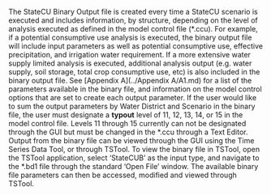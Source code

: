 The StateCU Binary Output file is created every time a StateCU scenario is executed and includes information, 
by structure, depending on the level of analysis executed as defined in the model control file (\*.ccu). 
For example, if a potential consumptive use analysis is executed, the binary output file will include input 
parameters as well as potential consumptive use, effective precipitation, and irrigation water requirement. 
If a more extensive water supply limited analysis is executed, additional analysis output (e.g. water supply, 
soil storage, total crop consumptive use, etc) is also included in the binary output file.  See [Appendix A](../Appendix A/A1.md) 
for a list of the parameters available in the binary file, and information on the model control options that 
are set to create each output parameter.  If the user would like to sum the output parameters by Water 
District and Scenario in the binary file, the user must designate a **typout** level of 11, 12, 13, 14, or 15 
in the model control file.  Levels 11 through 15 currently can not be designated through the GUI but must 
be changed in the \*.ccu through a Text Editor.  Output from the binary file can be viewed through the GUI 
using the Time Series Data Tool, or through TSTool.  To view the binary file in TSTool, open the TSTool 
application, select ‘StateCUB’ as the input type, and navigate to the \*.bd1 file through the standard 
‘Open File’ window.  The available binary file parameters can then be accessed, modified and viewed 
through TSTool.